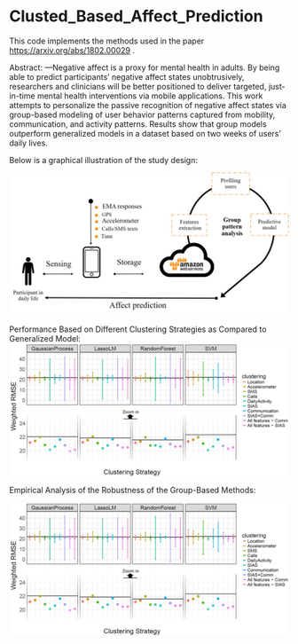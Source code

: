 # Clusted_Based_Affect_Prediction

This code implements the methods used in the paper https://arxiv.org/abs/1802.00029 .

Abstract:
—Negative affect is a proxy for mental health in adults. By being able to predict participants’ negative affect states unobtrusively, researchers and clinicians will be better positioned to deliver targeted, just-in-time mental health interventions via mobile applications. This work attempts to personalize the passive recognition of negative affect states via group-based modeling of user behavior patterns captured from mobility, communication, and activity patterns. Results show that group models outperform generalized models in a dataset based on two weeks of users’ daily lives.


Below is a graphical illustration of the study design:

![Optional Text](https://github.com/Mawul4j/Clusted_Based_Affect_Prediction/blob/master/figures/design.jpg)

Performance Based on Different Clustering Strategies as Compared to Generalized Model:
![Optional Text](https://github.com/Mawul4j/Clusted_Based_Affect_Prediction/blob/master/figures/results.jpg)

Empirical Analysis of the Robustness of the Group-Based Methods:

![Optional Text](https://github.com/Mawul4j/Clusted_Based_Affect_Prediction/blob/master/figures/results.jpg)
